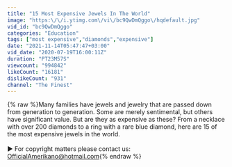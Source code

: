 ```yaml
---
title: "15 Most Expensive Jewels In The World"
image: "https:\/\/i.ytimg.com\/vi\/bc9QwDmQggo\/hqdefault.jpg"
vid_id: "bc9QwDmQggo"
categories: "Education"
tags: ["most expensive","diamonds","expensive"]
date: "2021-11-14T05:47:47+03:00"
vid_date: "2020-07-19T16:00:11Z"
duration: "PT23M57S"
viewcount: "994842"
likeCount: "16181"
dislikeCount: "931"
channel: "The Finest"
---
```

{% raw %}Many families have jewels and jewelry that are passed down from generation to generation. Some are merely sentimental, but others have significant value. But are they as expensive as these? From a necklace with over 200 diamonds to a ring with a rare blue diamond, here are 15 of the most expensive jewels in the world. <br /><br />► For copyright matters please contact us: OfficialAmerikano@hotmail.com{% endraw %}
